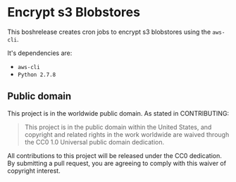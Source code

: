 # Encrypt s3 Blobstores

This boshrelease creates cron jobs to encrypt s3 blobstores using the `aws-cli`.

It's dependencies are:

- `aws-cli`
- `Python 2.7.8`

## Public domain

This project is in the worldwide public domain. As stated in CONTRIBUTING:

> This project is in the public domain within the United States, and copyright
> and related rights in the work worldwide are waived through the CC0 1.0
> Universal public domain dedication.

All contributions to this project will be released under the CC0 dedication. By
submitting a pull request, you are agreeing to comply with this waiver of
copyright interest.
